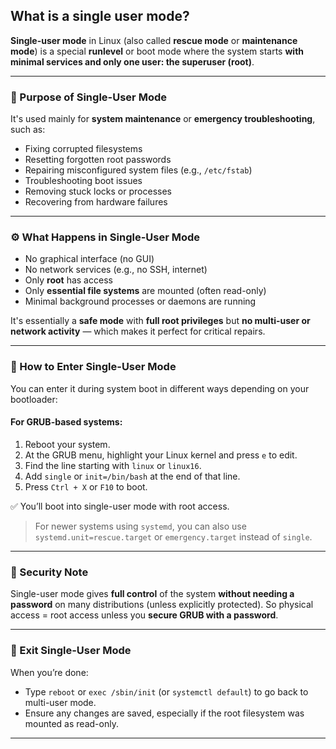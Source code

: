 ## What is a single user mode?

**Single-user mode** in Linux (also called **rescue mode** or **maintenance mode**) is a special **runlevel** or boot mode where the system starts **with minimal services and only one user: the superuser (root)**.

---

### 🧭 Purpose of Single-User Mode

It's used mainly for **system maintenance** or **emergency troubleshooting**, such as:

* Fixing corrupted filesystems
* Resetting forgotten root passwords
* Repairing misconfigured system files (e.g., `/etc/fstab`)
* Troubleshooting boot issues
* Removing stuck locks or processes
* Recovering from hardware failures

---

### ⚙️ What Happens in Single-User Mode

* No graphical interface (no GUI)
* No network services (e.g., no SSH, internet)
* Only **root** has access
* Only **essential file systems** are mounted (often read-only)
* Minimal background processes or daemons are running

It's essentially a **safe mode** with **full root privileges** but **no multi-user or network activity** — which makes it perfect for critical repairs.

---

### 🏁 How to Enter Single-User Mode

You can enter it during system boot in different ways depending on your bootloader:

#### For GRUB-based systems:

1. Reboot your system.
2. At the GRUB menu, highlight your Linux kernel and press `e` to edit.
3. Find the line starting with `linux` or `linux16`.
4. Add `single` or `init=/bin/bash` at the end of that line.
5. Press `Ctrl + X` or `F10` to boot.

✅ You’ll boot into single-user mode with root access.

> For newer systems using `systemd`, you can also use `systemd.unit=rescue.target` or `emergency.target` instead of `single`.

---

### 🚨 Security Note

Single-user mode gives **full control** of the system **without needing a password** on many distributions (unless explicitly protected). So physical access = root access unless you **secure GRUB with a password**.

---

### 🔄 Exit Single-User Mode

When you’re done:

* Type `reboot` or `exec /sbin/init` (or `systemctl default`) to go back to multi-user mode.
* Ensure any changes are saved, especially if the root filesystem was mounted as read-only.

---


